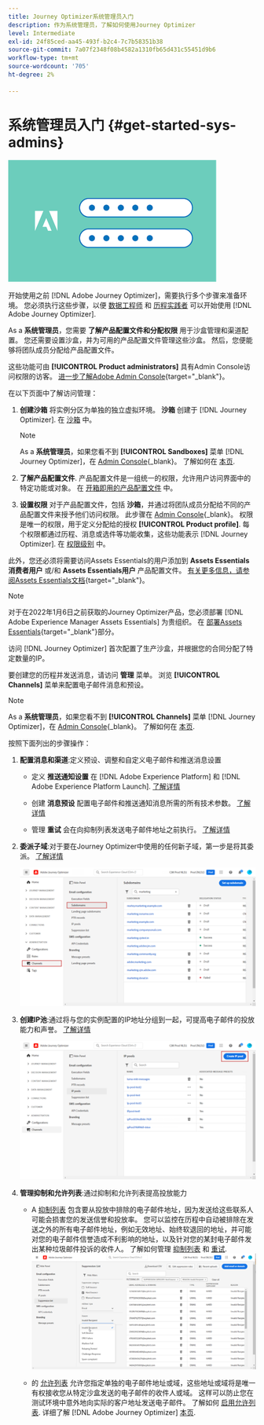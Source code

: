 ```yaml
---
title: Journey Optimizer系统管理员入门
description: 作为系统管理员，了解如何使用Journey Optimizer
level: Intermediate
exl-id: 24f85ced-aa45-493f-b2c4-7c7b58351b38
source-git-commit: 7a07f2348f08b4582a1310fb65d431c55451d9b6
workflow-type: tm+mt
source-wordcount: '705'
ht-degree: 2%

---
```


# 系统管理员入门 {#get-started-sys-admins}

![管理员](assets/do-not-localize/user-2.png)

开始使用之前 [!DNL Adobe Journey Optimizer]，需要执行多个步骤来准备环境。  您必须执行这些步骤，以便 [数据工程师](data-engineer.md) 和 [历程实践者](marketer.md) 可以开始使用 [!DNL Adobe Journey Optimizer].


As a **系统管理员**，您需要 **了解产品配置文件和分配权限** 用于沙盒管理和渠道配置。 您还需要设置沙盒，并为可用的产品配置文件管理这些沙盒。 然后，您便能够将团队成员分配给产品配置文件。

这些功能可由 **[!UICONTROL Product administrators]** 具有Admin Console访问权限的访客。 [进一步了解Adobe Admin Console](https://helpx.adobe.com/cn/enterprise/admin-guide.html){target=&quot;_blank&quot;}。

在以下页面中了解访问管理：

1. **创建沙箱** 将实例分区为单独的独立虚拟环境。 **沙箱** 创建于 [!DNL Journey Optimizer]. 在 [沙箱](../../administration/sandboxes.md) 中。

   >[!NOTE]
   >As a **系统管理员**，如果您看不到 **[!UICONTROL Sandboxes]** 菜单 [!DNL Journey Optimizer]，在 [Admin Console](https://adminconsole.adobe.com/){_blank}。 了解如何在 [本页](../../administration/permissions.md#edit-product-profile).

1. **了解产品配置文件**. 产品配置文件是一组统一的权限，允许用户访问界面中的特定功能或对象。 在 [开箱即用的产品配置文件](../../administration/ootb-product-profiles.md) 中。

1. **设置权限** 对于产品配置文件，包括 **沙箱**，并通过将团队成员分配给不同的产品配置文件来授予他们访问权限。 此步骤在 [Admin Console](https://adminconsole.adobe.com/){_blank}。 权限是唯一的权限，用于定义分配给的授权 **[!UICONTROL Product profile]**. 每个权限都通过历程、消息或选件等功能收集，这些功能表示 [!DNL Journey Optimizer]. 在 [权限级别](../../administration/high-low-permissions.md) 中。

此外，您还必须将需要访问Assets Essentials的用户添加到 **Assets Essentials消费者用户** 或/和 **Assets Essentials用户** 产品配置文件。 [有关更多信息，请参阅Assets Essentials文档](https://experienceleague.adobe.com/docs/experience-manager-assets-essentials/help/deploy-administer.html){target=&quot;_blank&quot;}。

>[!NOTE]
>对于在2022年1月6日之前获取的Journey Optimizer产品，您必须部署 [!DNL Adobe Experience Manager Assets Essentials] 为贵组织。 在 [部署Assets Essentials](https://experienceleague.adobe.com/docs/experience-manager-assets-essentials/help/deploy-administer.html){target=&quot;_blank&quot;}部分。

访问 [!DNL Journey Optimizer] 首次配置了生产沙盒，并根据您的合同分配了特定数量的IP。

要创建您的历程并发送消息，请访问 **管理** 菜单。 浏览 **[!UICONTROL Channels]** 菜单来配置电子邮件消息和预设。

>[!NOTE]
>As a **系统管理员**，如果您看不到 **[!UICONTROL Channels]** 菜单 [!DNL Journey Optimizer]，在 [Admin Console](https://adminconsole.adobe.com/){_blank}。 了解如何在 [本页](../../administration/permissions.md#edit-product-profile).

按照下面列出的步骤操作：

1. **配置消息和渠道**:定义预设、调整和自定义电子邮件和推送消息设置

   * 定义 **推送通知设置** 在 [!DNL Adobe Experience Platform] 和 [!DNL Adobe Experience Platform Launch]. [了解详情](../../messages/push-gs.md)

   * 创建 **消息预设** 配置电子邮件和推送通知消息所需的所有技术参数。 [了解详情](../../configuration/message-presets.md)

   * 管理 **重试** 会在向抑制列表发送电子邮件地址之前执行。 [了解详情](../../configuration/manage-suppression-list.md)

1. **委派子域**:对于要在Journey Optimizer中使用的任何新子域，第一步是将其委派。 [了解详情](../../configuration/about-subdomain-delegation.md)

   ![](../../assets/subdomain.png)

1. **创建IP池**:通过将与您的实例配置的IP地址分组到一起，可提高电子邮件的投放能力和声誉。 [了解详情](../../configuration/ip-pools.md)

   ![](../../assets/ip-pool.png)

1. **管理抑制和允许列表**:通过抑制和允许列表提高投放能力

   * A [抑制列表](../../messages/suppression-list.md) 包含要从投放中排除的电子邮件地址，因为发送给这些联系人可能会损害您的发送信誉和投放率。 您可以监控在历程中自动被排除在发送之外的所有电子邮件地址，例如无效地址、始终软退回的地址，并可能对您的电子邮件信誉造成不利影响的地址，以及针对您的某封电子邮件发出某种垃圾邮件投诉的收件人。 了解如何管理 [抑制列表](../../configuration/manage-suppression-list.md) 和 [重试](../../configuration/retries.md).
   ![](../../assets/suppression-list-filtering-example.png)

   * 的 [允许列表](../../messages/allow-list.md) 允许您指定单独的电子邮件地址或域，这些地址或域将是唯一有权接收您从特定沙盒发送的电子邮件的收件人或域。 这样可以防止您在测试环境中意外地向实际的客户地址发送电子邮件。 了解如何 [启用允许列表](../../messages/allow-list.md).
   详细了解 [!DNL Adobe Journey Optimizer] [本页](../../messages/deliverability.md).
